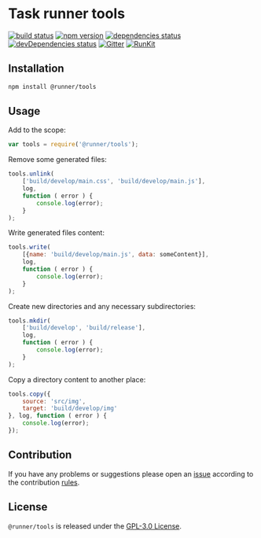 Task runner tools
=================

[![build status](https://img.shields.io/travis/runner/tools.svg?style=flat-square)](https://travis-ci.org/runner/tools)
[![npm version](https://img.shields.io/npm/v/@runner/tools.svg?style=flat-square)](https://www.npmjs.com/package/@runner/tools)
[![dependencies status](https://img.shields.io/david/runner/tools.svg?style=flat-square)](https://david-dm.org/runner/tools)
[![devDependencies status](https://img.shields.io/david/dev/runner/tools.svg?style=flat-square)](https://david-dm.org/runner/tools?type=dev)
[![Gitter](https://img.shields.io/badge/gitter-join%20chat-blue.svg?style=flat-square)](https://gitter.im/DarkPark/runner)
[![RunKit](https://img.shields.io/badge/RunKit-try-yellow.svg?style=flat-square)](https://npm.runkit.com/@runner/tools)


## Installation ##

```bash
npm install @runner/tools
```


## Usage ##

Add to the scope:

```js
var tools = require('@runner/tools');
```

Remove some generated files:

```js
tools.unlink(
    ['build/develop/main.css', 'build/develop/main.js'],
    log,
    function ( error ) {
        console.log(error);    
    }
);
```

Write generated files content:

```js
tools.write(
    [{name: 'build/develop/main.js', data: someContent}],
    log,
    function ( error ) {
        console.log(error);    
    }
);
```

Create new directories and any necessary subdirectories:

```js
tools.mkdir(
    ['build/develop', 'build/release'],
    log,
    function ( error ) {
        console.log(error);    
    }
);
```

Copy a directory content to another place:

```js
tools.copy({
    source: 'src/img',
    target: 'build/develop/img'
}, log, function ( error ) {
    console.log(error);
});
``` 

## Contribution ##

If you have any problems or suggestions please open an [issue](https://github.com/runner/tools/issues)
according to the contribution [rules](.github/contributing.md).


## License ##

`@runner/tools` is released under the [GPL-3.0 License](http://opensource.org/licenses/GPL-3.0).
